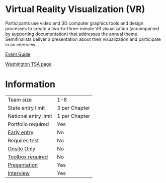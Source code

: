 # Virtual Reality Visualization (VR)

Participants use video and 3D computer graphics tools and
design processes to create a two-to-three-minute VR visualization (accompanied by supporting documentation) that
addresses the annual theme. Semifinalists deliver a presentation about their visualization and participate in an interview.

[Event Guide](https://lwsd.sharepoint.com/:b:/r/sites/GR-JHS-TechnologyStudentAssociation-SCA/Shared%20Documents/23-24/Competition/Event%20Guides/HS%20-%20VR.pdf)

[Washington TSA page](https://www.washingtontsa.org/high-school-events/virtual-reality-visualization)

# Information

|                             |               |
| --------------------------- | ------------- |
| Team size                   | 1-6           |
| State entry limit           | 3 per Chapter |
| National entry limit        | 1 per Chapter |
| Portfolio required          | Yes           |
| [Early entry](/#terms)      | No            |
| Requires test               | No            |
| [Onsite Only](/#terms)      | No            |
| [Toolbox required](/#terms) | No            |
| [Presentation](/#terms)     | Yes           |
| [Interview](/#terms)        | Yes           |
